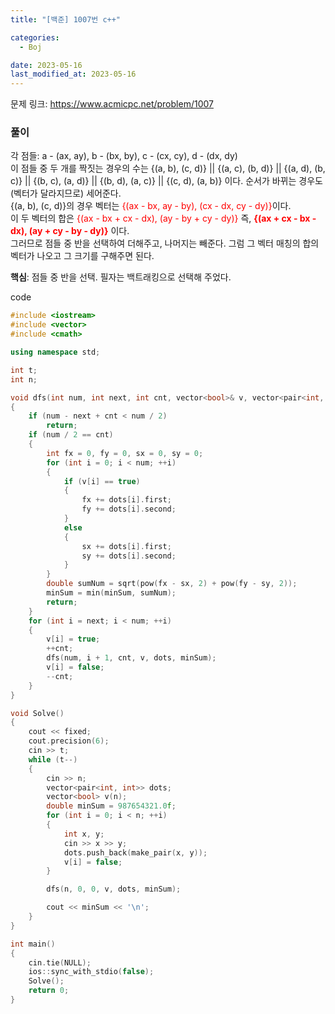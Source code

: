 ```yaml
---
title: "[백준] 1007번 c++"

categories:
  - Boj

date: 2023-05-16
last_modified_at: 2023-05-16
---
```


문제 링크: <https://www.acmicpc.net/problem/1007>

### 풀이  
각 점들: a - (ax, ay), b - (bx, by), c - (cx, cy), d - (dx, dy)  
이 점들 중 두 개를 짝짓는 경우의 수는 {(a, b), (c, d)} || {(a, c), (b, d)} || {(a, d), (b, c)} || {(b, c), (a, d)} || {(b, d), (a, c)} || {(c, d), (a, b)} 이다. 순서가 바뀌는 경우도(벡터가 달라지므로) 세어준다.  
{(a, b), (c, d)}의 경우 벡터는 <span style="color:red">{(ax - bx, ay - by), (cx - dx, cy - dy)}</span>이다.  
이 두 벡터의 합은 <span style="color:red">{(ax - bx + cx - dx), (ay - by + cy - dy)}</span> 즉, <span style="color:red">**{(ax + cx - bx - dx), (ay + cy - by - dy)}**</span> 이다.  
그러므로 점들 중 반을 선택하여 더해주고, 나머지는 빼준다. 그럼 그 벡터 매칭의 합의 벡터가 나오고 그 크기를 구해주면 된다.  

**핵심**: 점들 중 반을 선택. 필자는 백트래킹으로 선택해 주었다.

code
```c++
#include <iostream>
#include <vector>
#include <cmath>

using namespace std;

int t;
int n;

void dfs(int num, int next, int cnt, vector<bool>& v, vector<pair<int, int>>& dots, double& minSum)
{
    if (num - next + cnt < num / 2)
        return;
    if (num / 2 == cnt)
    {
        int fx = 0, fy = 0, sx = 0, sy = 0;
        for (int i = 0; i < num; ++i)
        {
            if (v[i] == true)
            {
                fx += dots[i].first;
                fy += dots[i].second;
            }
            else
            {
                sx += dots[i].first;
                sy += dots[i].second;
            }
        }
        double sumNum = sqrt(pow(fx - sx, 2) + pow(fy - sy, 2));
        minSum = min(minSum, sumNum);
        return;
    }
    for (int i = next; i < num; ++i)
    {
        v[i] = true;
        ++cnt;
        dfs(num, i + 1, cnt, v, dots, minSum);
        v[i] = false;
        --cnt;
    }
}

void Solve()
{
    cout << fixed;
    cout.precision(6);
    cin >> t;
    while (t--)
    {
        cin >> n;
        vector<pair<int, int>> dots;
        vector<bool> v(n);
        double minSum = 987654321.0f;
        for (int i = 0; i < n; ++i)
        {
            int x, y;
            cin >> x >> y;
            dots.push_back(make_pair(x, y));
            v[i] = false;
        }

        dfs(n, 0, 0, v, dots, minSum);

        cout << minSum << '\n';
    }
}

int main()
{
    cin.tie(NULL);
    ios::sync_with_stdio(false);
    Solve();
    return 0;
}
```